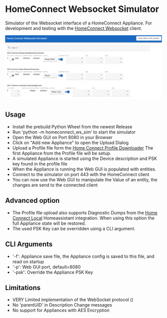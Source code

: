 # HomeConnect Websocket Simulator

Simulator of the Websocket interface of a HomeConnect Appliance. For development and testing with the [HomeConnect Websocket](https://github.com/chris-mc1/homeconnect_websocket) client.

![Web GUI](images/webgui.png)

## Usage

* Install the prebuild Python Wheel from the newest Release
* Run 'python -m homeconnect_ws_sim' to start the simulator
* Open the Web GUI on Port 8080 in your Browser
* Click on "Add new Appliance" to open the Upload Dialog
* Upload a Profile file form the [Home Connect Profile Downloader](<https://github.com/bruestel/homeconnect-profile-downloader>) The first Appliance from the Profile file will be setup.
* A simulated Appliance is started using the Device description and PSK key found in the profile file
* When the Appliance is running the Web GUI is populated with entities.
* Connect to the simulator on port 443 with the HomeConnect client
* You can now use the Web GUI to manipulate the Value of an entity, the changes are send to the connected client

## Advanced option

* The Profile file upload also supports Diagnostic Dumps from the [Home Connect Local](https://github.com/chris-mc1/homeconnect_local_hass) Homeassistant integration. When using this option the full Appliance state will be restored.
* The used PSK Key can be overridden using a CLI argument.

## CLI Arguments

* '-f': Appliance save file, the Appliance config is saved to this file, and read on startup
* '-p': Web GUI port, default=8080
* '-psk': Override the Appliance PSK Key

## Limitations

* VERY Limited implementation of the WebSocket protocol ()
* No 'parentUID' in Description Change messages
* No support for Appliances with AES Encryption
